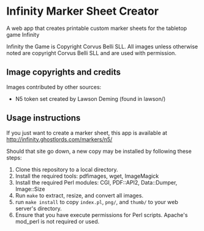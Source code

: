 # Infinity Marker Sheet Creator

A web app that creates printable custom marker sheets for the tabletop game Infinity

Infinity the Game is Copyright Corvus Belli SLL.  All images unless otherwise noted are copyright Corvus Belli SLL and are used with permission.

## Image copyrights and credits

Images contributed by other sources:

* N5 token set created by Lawson Deming (found in lawson/)

## Usage instructions

If you just want to create a marker sheet, this app is available at http://infinity.ghostlords.com/markers/n5/

Should that site go down, a new copy may be installed by following these steps:

1. Clone this repository to a local directory.
2. Install the required tools: pdfimages, wget, ImageMagick
3. Install the required Perl modules: CGI, PDF::API2, Data::Dumper, Image::Size
4. Run `make` to extract, resize, and convert all images.
5. run `make install` to copy `index.pl`, `png/`, and `thumb/` to your web server's directory.
6. Ensure that you have execute permissions for Perl scripts.  Apache's mod_perl is not required or used.
